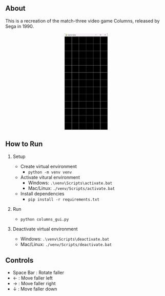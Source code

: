 ## About

This is a recreation of the match-three video game Columns, released by Sega in 1990. 

<div align="center">  
    <img src="gif/columns-gif.gif" height="300"/>
</div>

## How to Run

1. Setup
    - Create virtual environment
        - `python -m venv venv`
    - Activate vitural environment
        - Windows: `.\venv\Scripts\activate.bat`
        - Mac/Linux: `./venv/Scripts/activate.bat`
    - Install dependencies
        - `pip install -r requirements.txt`

2. Run
    - `python columns_gui.py`

3. Deactivate virtual environment
    - Windows: `.\venv\Scripts\deactivate.bat`
    - Mac/Linux: `./venv/Scripts/deactivate.bat`


## Controls

- Space Bar : Rotate faller
- $\leftarrow$ : Move faller left
- $\rightarrow$ : Move faller right
- $\downarrow$ : Move faller down
